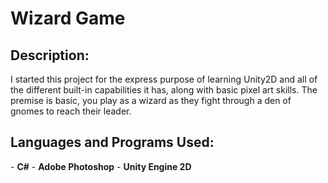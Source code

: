 <h1>Wizard Game</h1>

<h2>Description:</h2>
I started this project for the express purpose of learning Unity2D and all of the different built-in capabilities it has, along with basic pixel art skills.
The premise is basic, you play as a wizard as they fight through a den of gnomes to reach their leader.

<h2>Languages and Programs Used:</h2>
  - <b>C#</b>
  - <b>Adobe Photoshop</b>
  - <b>Unity Engine 2D</b>
